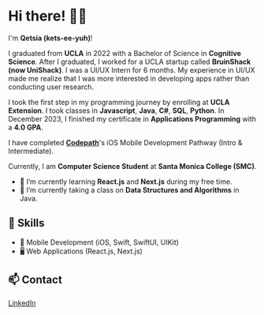 # Hi there! 👋🏾
I'm **Qetsia (kets-ee-yuh)**! 

I graduated from **UCLA** in 2022 with a Bachelor of Science in **Cognitive Science**. After I graduated, I worked for a UCLA startup called **BruinShack (now UniShack)**. I was a UI/UX Intern for 6 months. My experience in UI/UX made me realize that I was more interested in developing apps rather than conducting user research. 

I took the first step in my programming journey by enrolling at **UCLA Extension**. I took classes in **Javascript**, **Java**, **C#**, **SQL**, **Python**. In December 2023, I finished my certificate in **Applications Programming** with a **4.0 GPA**.

I have completed **[Codepath](https://www.codepath.org/courses/ios-development)**'s iOS Mobile Development Pathway (Intro & Intermediate). 

Currently, I am **Computer Science Student** at **Santa Monica College (SMC)**. 

- 🌱 I’m currently learning **React.js** and **Next.js** during my free time.
- 🌱 I’m currently taking a class on **Data Structures and Algorithms** in Java. 

## 🚀 Skills
- 📱 Mobile Development (iOS, Swift, SwiftUI, UIKit)
- 🖥️ Web Applications (React.js, Next.js)

## 📫 Contact
[LinkedIn](https://www.linkedin.com/in/qetsiankulu/)
